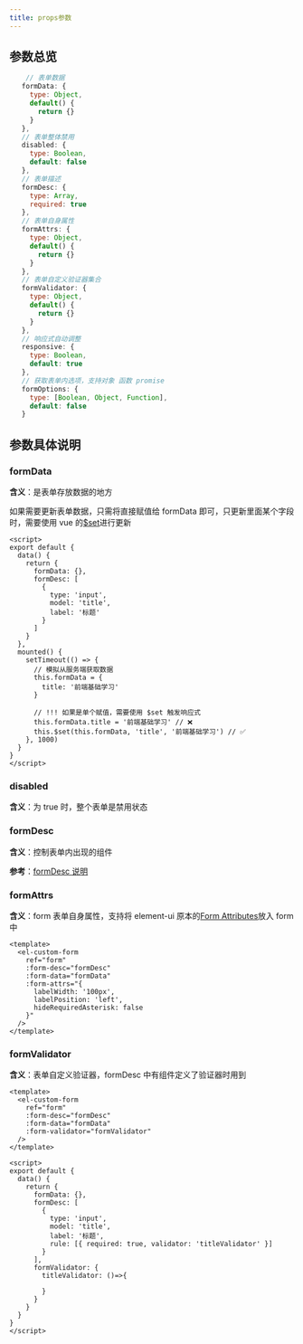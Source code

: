 ```yaml
---
title: props参数
---
```


## 参数总览

```js
    // 表单数据
   formData: {
     type: Object,
     default() {
       return {}
     }
   },
   // 表单整体禁用
   disabled: {
     type: Boolean,
     default: false
   },
   // 表单描述
   formDesc: {
     type: Array,
     required: true
   },
   // 表单自身属性
   formAttrs: {
     type: Object,
     default() {
       return {}
     }
   },
   // 表单自定义验证器集合
   formValidator: {
     type: Object,
     default() {
       return {}
     }
   },
   // 响应式自动调整
   responsive: {
     type: Boolean,
     default: true
   },
   // 获取表单内选项，支持对象 函数 promise
   formOptions: {
     type: [Boolean, Object, Function],
     default: false
   }
```

## 参数具体说明

### formData

**含义**：是表单存放数据的地方

如果需要更新表单数据，只需将直接赋值给 formData 即可，只更新里面某个字段时，需要使用 vue 的[\$set](https://cn.vuejs.org/v2/guide/reactivity.html#%E5%AF%B9%E4%BA%8E%E5%AF%B9%E8%B1%A1)进行更新

```vue
<script>
export default {
  data() {
    return {
      formData: {},
      formDesc: [
        {
          type: 'input',
          model: 'title',
          label: '标题'
        }
      ]
    }
  },
  mounted() {
    setTimeout(() => {
      // 模拟从服务端获取数据
      this.formData = {
        title: '前端基础学习'
      }

      // !!! 如果是单个赋值，需要使用 $set 触发响应式
      this.formData.title = '前端基础学习' // ❌
      this.$set(this.formData, 'title', '前端基础学习') // ✅
    }, 1000)
  }
}
</script>
```

### disabled

**含义**：为 true 时，整个表单是禁用状态

### formDesc

**含义**：控制表单内出现的组件

**参考**：[formDesc 说明](/guide/formDesc/)

### formAttrs

**含义**：form 表单自身属性，支持将 element-ui 原本的[Form Attributes](https://element.eleme.cn/#/zh-CN/component/form#form-attributes)放入 form 中

```vue
<template>
  <el-custom-form
    ref="form"
    :form-desc="formDesc"
    :form-data="formData"
    :form-attrs="{
      labelWidth: '100px',
      labelPosition: 'left',
      hideRequiredAsterisk: false
    }"
  />
</template>
```

### formValidator

**含义**：表单自定义验证器，formDesc 中有组件定义了验证器时用到

```vue
<template>
  <el-custom-form
    ref="form"
    :form-desc="formDesc"
    :form-data="formData"
    :form-validator="formValidator"
  />
</template>

<script>
export default {
  data() {
    return {
      formData: {},
      formDesc: [
        {
          type: 'input',
          model: 'title',
          label: '标题',
          rule: [{ required: true, validator: 'titleValidator' }]
        }
      ],
      formValidator: {
        titleValidator: ()=>{
            
        }
      }
    }
  }
}
</script>
```
